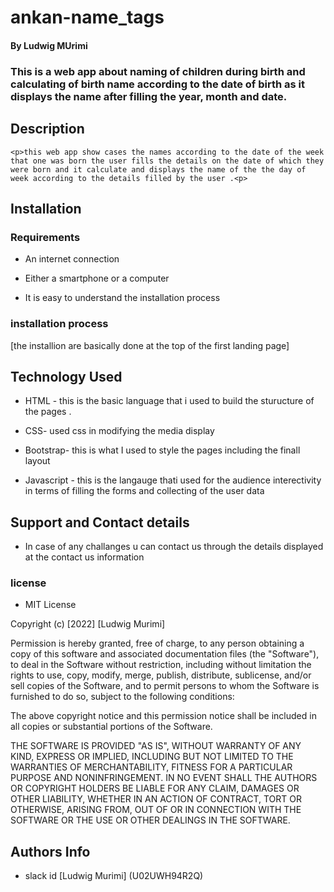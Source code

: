 # ankan-name_tags


#### By Ludwig MUrimi


### This is a web app about naming of children during birth and calculating of birth name according to the date of birth as it displays the name after filling the year, month and date.

## Description
    <p>this web app show cases the names according to the date of the week that one was born the user fills the details on the date of which they were born and it calculate and displays the name of the the day of week according to the details filled by the user .<p>

## Installation


### Requirements

  * An internet connection


  * Either a smartphone or a computer


  * It is easy to understand the installation process


### installation process

[the installion are basically done at the top of the first landing page]

## Technology Used

 * HTML - this is the basic language that i used to build the sturucture of the pages .

 * CSS- used css in modifying the media display 

 * Bootstrap- this is what I used to style the pages including the finall layout

 * Javascript - this is the langauge thati used for the audience interectivity in terms of filling the forms and collecting of the user data


## Support and Contact details

 * In case of any challanges u can contact us through the details displayed at the contact us information
 

###  license

 * MIT License

Copyright (c) [2022] [Ludwig Murimi]

Permission is hereby granted, free of charge, to any person obtaining a copy
of this software and associated documentation files (the "Software"), to deal
in the Software without restriction, including without limitation the rights
to use, copy, modify, merge, publish, distribute, sublicense, and/or sell
copies of the Software, and to permit persons to whom the Software is
furnished to do so, subject to the following conditions:

The above copyright notice and this permission notice shall be included in all
copies or substantial portions of the Software.

THE SOFTWARE IS PROVIDED "AS IS", WITHOUT WARRANTY OF ANY KIND, EXPRESS OR
IMPLIED, INCLUDING BUT NOT LIMITED TO THE WARRANTIES OF MERCHANTABILITY,
FITNESS FOR A PARTICULAR PURPOSE AND NONINFRINGEMENT. IN NO EVENT SHALL THE
AUTHORS OR COPYRIGHT HOLDERS BE LIABLE FOR ANY CLAIM, DAMAGES OR OTHER
LIABILITY, WHETHER IN AN ACTION OF CONTRACT, TORT OR OTHERWISE, ARISING FROM,
OUT OF OR IN CONNECTION WITH THE SOFTWARE OR THE USE OR OTHER DEALINGS IN THE
SOFTWARE.

## Authors Info

 * slack id [Ludwig Murimi]
(U02UWH94R2Q)
